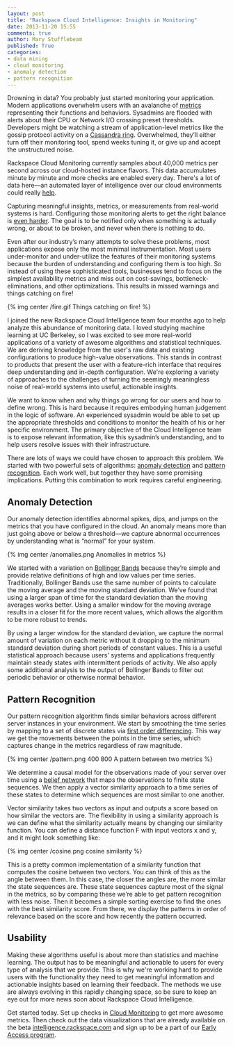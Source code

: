 ```yaml
---
layout: post
title: "Rackspace Cloud Intelligence: Insights in Monitoring"
date: 2013-11-20 15:55
comments: true
author: Mary Stufflebeam
published: True
categories:
- data mining
- cloud monitoring
- anomaly detection
- pattern recognition
---
```


Drowning in data? You probably just started monitoring your application.
Modern applications overwhelm users with an avalanche of [metrics][1]
representing their functions and behaviors. Sysadmins are flooded with alerts
about their CPU or Network I/O crossing preset thresholds. Developers might be
watching a stream of application-level metrics like the gossip protocol activity
on a [Cassandra ring][2]. Overwhelmed, they’ll either turn off their
monitoring tool, spend weeks tuning it, or give up and accept the
unstructured noise.

Rackspace Cloud Monitoring currently samples about 40,000 metrics per second
across our cloud-hosted instance flavors. This data accumulates minute by
minute and more checks are enabled every day. There's a lot of data here—an
automated layer of intelligence over our cloud environments could really
[help][3].

<!-- more -->

Capturing meaningful insights, metrics, or measurements from real-world
systems is hard. Configuring those monitoring alerts to get the right
balance is [even harder][4]. The goal is to be notified only when something
is actually wrong, or about to be broken, and never when there is nothing to do.

Even after our industry’s many attempts to solve these problems, most
applications expose only the most minimal instrumentation. Most users
under-monitor and under-utilize the features of their monitoring systems
because the burden of understanding and configuring them is too high. So
instead of using these sophisticated tools, businesses tend to focus on the
simplest availability metrics and miss out on cost-savings,
bottleneck-eliminations, and other optimizations. This results in missed
warnings and things catching on fire!

{% img center /fire.gif Things catching on fire! %}

I joined the new Rackspace Cloud Intelligence team four months ago to help
analyze this abundance of monitoring data. I loved studying machine learning
at UC Berkeley, so I was excited to see more real-world applications of a
variety of awesome algorithms and statistical techniques. We are deriving
knowledge from the user's raw data and existing configurations to produce
high-value observations. This stands in contrast to products that present the
user with a feature-rich interface that requires deep understanding and
in-depth configuration. We're exploring a variety of approaches to the
challenges of turning the seemingly meaningless noise of real-world systems
into useful, actionable insights.

We want to know when and why things go wrong for our users and how to define
wrong. This is hard because it requires embodying human judgement in the
logic of software. An experienced sysadmin would be able to set up the
appropriate thresholds and conditions to monitor the health of his or her
specific environment. The primary objective of the Cloud Intelligence team
is to expose relevant information, like this sysadmin’s understanding, and to
help users resolve issues with their infrastructure.

There are lots of ways we could have chosen to approach this problem. We
started with two powerful sets of algorithms: [anomaly detection][5] and
[pattern recognition][6]. Each work well, but together they have some
promising implications. Putting this combination to work requires
careful engineering.

Anomaly Detection
-----------------

Our anomaly detection identifies abnormal spikes, dips, and jumps on the
metrics that you have configured in the cloud. An anomaly means more than
just going above or below a threshold—we capture abnormal occurrences by
understanding what is “normal” for your system.

{% img center /anomalies.png Anomalies in metrics %}

We started with a variation on [Bollinger Bands][7] because they’re simple
and provide relative definitions of high and low values per time series.
Traditionally, Bollinger Bands use the same number of points to calculate
the moving average and the moving standard deviation. We’ve found that using
a larger span of time for the standard deviation than the moving averages
works better. Using a smaller window for the moving average results in a
closer fit for the more recent values, which allows the algorithm to be more
robust to trends.

By using a larger window for the standard deviation, we capture the normal
amount of variation on each metric without it dropping to the minimum
standard deviation during short periods of constant values. This is a useful
statistical approach because users' systems and applications frequently
maintain steady states with intermittent periods of activity. We also apply
some additional analysis to the output of Bollinger Bands to filter out
periodic behavior or otherwise normal behavior.

Pattern Recognition
-------------------

Our pattern recognition algorithm finds similar behaviors across different
server instances in your environment. We start by smoothing the time series
by mapping to a set of discrete states via [first order differencing][8].
This way we get the movements between the points in the time series, which
captures change in the metrics regardless of raw magnitude.

{% img center /pattern.png 400 800 A pattern between two metrics %}

We determine a causal model for the observations made of your server over
time using a [belief network][9] that maps the observations to finite state
sequences. We then apply a vector similarity approach to a time series of
these states to determine which sequences are most similar to one another.

Vector similarity takes two vectors as input and outputs a score based on how
similar the vectors are. The flexibility in using a similarity approach is we
can define what the similarity actually means by changing our similarity
function. You can define a distance function F with input vectors x and y,
and it might look something like:

{% img center /cosine.png cosine similarity %}

This is a pretty common implementation of a similarity function that computes
the cosine between two vectors. You can think of this as the angle between
them. In this case, the closer the angles are, the more similar the state
sequences are. These state sequences capture most of the signal in the
metrics, so by comparing these we’re able to get pattern recognition with
less noise. Then it becomes a simple sorting exercise to find the ones with
the best similarity score. From there, we display the patterns in order of
relevance based on the score and how recently the pattern occurred.

Usability
---------

Making these algorithms useful is about more than statistics and machine
learning. The output has to be meaningful and actionable to users for every
type of analysis that we provide. This is why we're working hard to provide
users with the functionality they need to get meaningful information and
actionable insights based on learning their feedback. The methods we use
are always evolving in this rapidly changing space, so be sure to keep an
eye out for more news soon about Rackspace Cloud Intelligence.

Get started today. Set up checks in
<a href="https://mycloud.rackspace.com/">Cloud Monitoring</a> to get more
awesome metrics.
Then check out the data visualizations that are already available on the beta
[intelligence.rackspace.com](http://intelligence.rackspace.com/) and sign up
to be a part of our <a href="https://www.surveymonkey.com/s/CloudIntelligence-EAList">Early Access program</a>.


[1]: https://blog.twitter.com/2013/observability-at-twitter
[2]: http://www.datastax.com/docs/1.0/operations/monitoring
[3]: http://basho.com/monitoring-distributed-systems-new-approaches/
[4]: http://theoryandlogic.com/post/5890089120/the-ideal-monitoring-service
[5]: http://www.cs.umn.edu/tech_reports_upload/tr2007/07-017.pdf
[6]: http://www.cs.rit.edu/~rlaz/prec20092/slides/Overview.pdf
[7]: http://www.bollingerbands.com/
[8]: https://www.economics.utoronto.ca/osborne/MathTutorial/FODF.HTM
[9]: http://www.aiai.ed.ac.uk/links/bn.html
